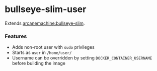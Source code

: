 # bullseye-slim-user

Extends [arcanemachine:bullseye-slim](https://hub.docker.com/repository/docker/arcanemachine/bullseye-slim).


### Features

- Adds non-root user with `sudo` privileges
- Starts as `user` in `/home/user/`
- Username can be overridden by setting `DOCKER_CONTAINER_USERNAME` before building the image
